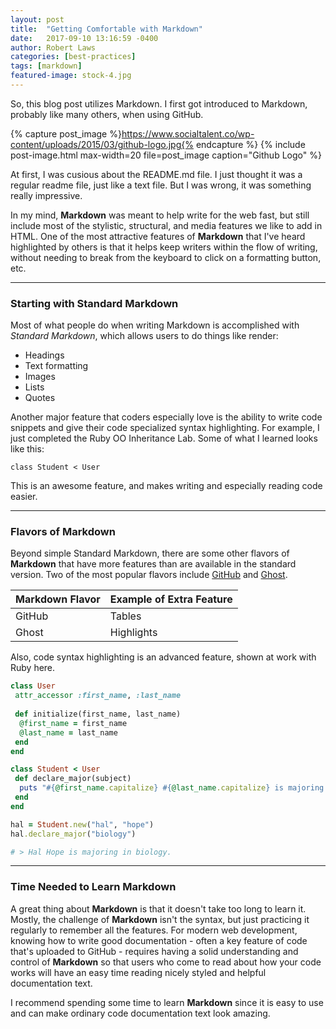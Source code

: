 ```yaml
---
layout: post
title:  "Getting Comfortable with Markdown"
date:   2017-09-10 13:16:59 -0400
author: Robert Laws
categories: [best-practices]
tags: [markdown]
featured-image: stock-4.jpg
---
```

So, this blog post utilizes Markdown. I first got introduced to Markdown, probably like many others, when using GitHub.<!-- more -->

{% capture post_image %}https://www.socialtalent.co/wp-content/uploads/2015/03/github-logo.jpg{% endcapture %}
{% include post-image.html max-width=20 file=post_image caption="Github Logo" %}

At first, I was cusious about the README.md file. I just thought it was a regular readme file, just like a text file. But I was wrong, it was something really impressive.

In my mind, **Markdown** was meant to help write for the web fast, but still include most of the stylistic, structural, and media features we like to add in HTML. One of the most attractive features of **Markdown** that I've heard highlighted by others is that it helps keep writers within the flow of writing, without needing to break from the keyboard to click on a formatting button, etc.

---

### Starting with Standard Markdown

Most of what people do when writing Markdown is accomplished with _Standard Markdown_, which allows users to do things like render:

* Headings
* Text formatting
* Images
* Lists
* Quotes

Another major feature that coders especially love is the ability to write code snippets and give their code specialized syntax highlighting. For example, I just completed the Ruby OO Inheritance Lab. Some of what I learned looks like this:

    class Student < User

This is an awesome feature, and makes writing and especially reading code easier.

---

### Flavors of Markdown

Beyond simple Standard Markdown, there are some other flavors of **Markdown** that have more features than are available in the standard version. Two of the most popular flavors include [GitHub](https://guides.github.com/features/mastering-markdown/) and [Ghost](https://help.ghost.org/hc/en-us/articles/224410728-Markdown-Guide).

Markdown Flavor | Example of Extra Feature
------------ | -------------
GitHub | Tables
Ghost | Highlights

Also, code syntax highlighting is an advanced feature, shown at work with Ruby here.

```ruby
class User
 attr_accessor :first_name, :last_name
	
 def initialize(first_name, last_name)
  @first_name = first_name
  @last_name = last_name
 end
end

class Student < User
 def declare_major(subject)
  puts "#{@first_name.capitalize} #{@last_name.capitalize} is majoring in #{subject}."
 end
end

hal = Student.new("hal", "hope")
hal.declare_major("biology")

# > Hal Hope is majoring in biology.
```

---

### Time Needed to Learn Markdown

A great thing about **Markdown** is that it doesn't take too long to learn it. Mostly, the challenge of **Markdown** isn't the syntax, but just practicing it regularly to remember all the features. For modern web development, knowing how to write good documentation - often a key feature of code that's uploaded to GitHub - requires having a solid understanding and control of **Markdown** so that users who come to read about how your code works will have an easy time reading nicely styled and helpful documentation text.

I recommend spending some time to learn **Markdown** since it is easy to use and can make ordinary code documentation text look amazing.
